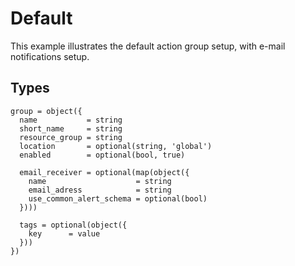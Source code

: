 # Default 
This example illustrates the default action group setup, with e-mail notifications setup.

## Types

```hcl
group = object({
  name           = string              
  short_name     = string               
  resource_group = string  
  location       = optional(string, 'global')
  enabled        = optional(bool, true)           
  
  email_receiver = optional(map(object({
    name                    = string
    email_adress            = string
    use_common_alert_schema = optional(bool)
  })))

  tags = optional(object({
    key      = value
  }))
})
```

